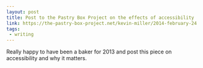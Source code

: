 ```yaml
---
layout: post
title: Post to the Pastry Box Project on the effects of accessibility
link: https://the-pastry-box-project.net/kevin-miller/2014-february-24
tags:
 - writing
---
```

Really happy to have been a baker for 2013 and post this piece on accessibility and why it matters.
